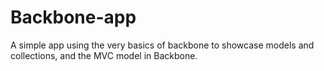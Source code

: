 # Backbone-app
A simple app using the very basics of backbone to showcase models and collections, and the MVC model in Backbone.
